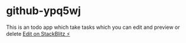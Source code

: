 # github-ypq5wj
This is an todo app which take tasks which you can edit and preview or delete
[Edit on StackBlitz ⚡️](https://stackblitz.com/edit/github-ypq5wj)
